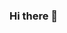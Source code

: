 ### Hi there 👋

<!--
**brokecollegekidwithaclothingobsession/brokecollegekidwithaclothingobsession** is a ✨ _special_ ✨ repository because its `README.md` (this file) appears on your GitHub profile.

1 [![My GitHub Stats](https://github-readme-stats.vercel.app/api/?username=brokecollegekidwithaclothingobsession&count_private=true&theme=tokyonight&showicons=true)]()
2 [![My GitHub Language Stats](https://github-readme-stats.vercel.app/api/top-langs/?username=brokecollegekidwithaclothingobsession&langs_count=5&theme=tokyonight)]()

